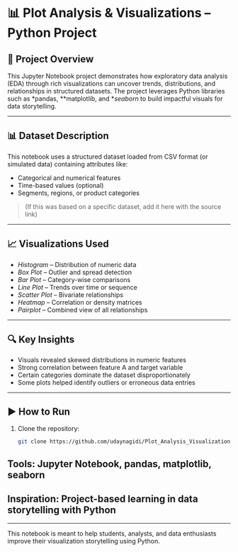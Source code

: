 # 📊 Plot Analysis & Visualizations – Python Project

## 📌 Project Overview
This Jupyter Notebook project demonstrates how exploratory data analysis (EDA) through rich visualizations can uncover trends, distributions, and relationships in structured datasets. The project leverages Python libraries such as *pandas, **matplotlib, and **seaborn* to build impactful visuals for data storytelling.

---

## 📊 Dataset Description
This notebook uses a structured dataset loaded from CSV format (or simulated data) containing attributes like:
- Categorical and numerical features
- Time-based values (optional)
- Segments, regions, or product categories

> (If this was based on a specific dataset, add it here with the source link)

---

## 📈 Visualizations Used
- *Histogram* – Distribution of numeric data
- *Box Plot* – Outlier and spread detection
- *Bar Plot* – Category-wise comparisons
- *Line Plot* – Trends over time or sequence
- *Scatter Plot* – Bivariate relationships
- *Heatmap* – Correlation or density matrices
- *Pairplot* – Combined view of all relationships

---

## 🔍 Key Insights
- Visuals revealed skewed distributions in numeric features
- Strong correlation between feature A and target variable
- Certain categories dominate the dataset disproportionately
- Some plots helped identify outliers or erroneous data entries

---

## ▶️ How to Run
1. Clone the repository:
   ```bash
   git clone https://github.com/udaynagidi/Plot_Analysis_Visualizations.git

## Tools: Jupyter Notebook, pandas, matplotlib, seaborn

## Inspiration: Project-based learning in data storytelling with Python

---
This notebook is meant to help students, analysts, and data enthusiasts improve their visualization storytelling using Python.
